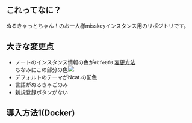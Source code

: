 ## これってなに？
ぬるきゃっとちゃん！のお一人様misskeyインスタンス用のリポジトリです。
## 大きな変更点
- ノートのインスタンス情報の色が`#bfe0f0` [変更方法](https://github.com/nullnyat/nca10.net/blob/Ncat/explanation/instancecolor.md)<br>
ちなみにこの部分の色<img src=https://user-images.githubusercontent.com/89781396/148686895-f1662508-9fe5-47fd-be51-3d61f5220a2c.png>
- デフォルトのテーマがNcat.の配色
- 言語がぬるきゃごのみ
- 新規登録ボタンがない
## 導入方法1(Docker)
